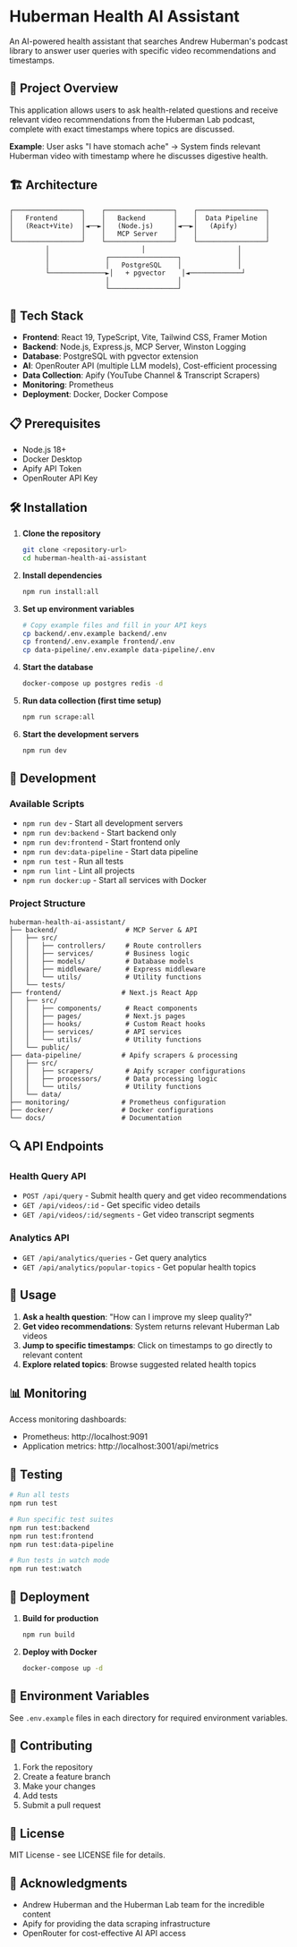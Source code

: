 # Huberman Health AI Assistant

An AI-powered health assistant that searches Andrew Huberman's podcast library to answer user queries with specific video recommendations and timestamps.

## 🎯 Project Overview

This application allows users to ask health-related questions and receive relevant video recommendations from the Huberman Lab podcast, complete with exact timestamps where topics are discussed.

**Example**: User asks "I have stomach ache" → System finds relevant Huberman video with timestamp where he discusses digestive health.

## 🏗️ Architecture

```
┌─────────────────┐    ┌─────────────────┐    ┌─────────────────┐
│   Frontend      │    │   Backend       │    │  Data Pipeline  │
│   (React+Vite)  │◄──►│   (Node.js)     │◄──►│   (Apify)       │
│                 │    │   MCP Server    │    │                 │
└─────────────────┘    └─────────────────┘    └─────────────────┘
         │                       │                       │
         │              ┌─────────────────┐              │
         │              │   PostgreSQL    │              │
         └──────────────►│   + pgvector    │◄─────────────┘
                        │                 │
                        └─────────────────┘
```

## 🚀 Tech Stack

- **Frontend**: React 19, TypeScript, Vite, Tailwind CSS, Framer Motion
- **Backend**: Node.js, Express.js, MCP Server, Winston Logging
- **Database**: PostgreSQL with pgvector extension
- **AI**: OpenRouter API (multiple LLM models), Cost-efficient processing
- **Data Collection**: Apify (YouTube Channel & Transcript Scrapers)
- **Monitoring**: Prometheus
- **Deployment**: Docker, Docker Compose

## 📋 Prerequisites

- Node.js 18+ 
- Docker Desktop
- Apify API Token
- OpenRouter API Key

## 🛠️ Installation

1. **Clone the repository**
   ```bash
   git clone <repository-url>
   cd huberman-health-ai-assistant
   ```

2. **Install dependencies**
   ```bash
   npm run install:all
   ```

3. **Set up environment variables**
   ```bash
   # Copy example files and fill in your API keys
   cp backend/.env.example backend/.env
   cp frontend/.env.example frontend/.env
   cp data-pipeline/.env.example data-pipeline/.env
   ```

4. **Start the database**
   ```bash
   docker-compose up postgres redis -d
   ```

5. **Run data collection (first time setup)**
   ```bash
   npm run scrape:all
   ```

6. **Start the development servers**
   ```bash
   npm run dev
   ```

## 🔧 Development

### Available Scripts

- `npm run dev` - Start all development servers
- `npm run dev:backend` - Start backend only
- `npm run dev:frontend` - Start frontend only
- `npm run dev:data-pipeline` - Start data pipeline
- `npm run test` - Run all tests
- `npm run lint` - Lint all projects
- `npm run docker:up` - Start all services with Docker

### Project Structure

```
huberman-health-ai-assistant/
├── backend/                 # MCP Server & API
│   ├── src/
│   │   ├── controllers/     # Route controllers
│   │   ├── services/        # Business logic
│   │   ├── models/          # Database models
│   │   ├── middleware/      # Express middleware
│   │   └── utils/           # Utility functions
│   └── tests/
├── frontend/               # Next.js React App
│   ├── src/
│   │   ├── components/      # React components
│   │   ├── pages/           # Next.js pages
│   │   ├── hooks/           # Custom React hooks
│   │   ├── services/        # API services
│   │   └── utils/           # Utility functions
│   └── public/
├── data-pipeline/          # Apify scrapers & processing
│   ├── src/
│   │   ├── scrapers/        # Apify scraper configurations
│   │   ├── processors/      # Data processing logic
│   │   └── utils/           # Utility functions
│   └── data/
├── monitoring/             # Prometheus configuration
├── docker/                 # Docker configurations
└── docs/                   # Documentation
```

## 🔍 API Endpoints

### Health Query API
- `POST /api/query` - Submit health query and get video recommendations
- `GET /api/videos/:id` - Get specific video details
- `GET /api/videos/:id/segments` - Get video transcript segments

### Analytics API
- `GET /api/analytics/queries` - Get query analytics
- `GET /api/analytics/popular-topics` - Get popular health topics

## 🎯 Usage

1. **Ask a health question**: "How can I improve my sleep quality?"
2. **Get video recommendations**: System returns relevant Huberman Lab videos
3. **Jump to specific timestamps**: Click on timestamps to go directly to relevant content
4. **Explore related topics**: Browse suggested related health topics

## 📊 Monitoring

Access monitoring dashboards:
- Prometheus: http://localhost:9091
- Application metrics: http://localhost:3001/api/metrics

## 🧪 Testing

```bash
# Run all tests
npm run test

# Run specific test suites
npm run test:backend
npm run test:frontend
npm run test:data-pipeline

# Run tests in watch mode
npm run test:watch
```

## 🚀 Deployment

1. **Build for production**
   ```bash
   npm run build
   ```

2. **Deploy with Docker**
   ```bash
   docker-compose up -d
   ```

## 📝 Environment Variables

See `.env.example` files in each directory for required environment variables.

## 🤝 Contributing

1. Fork the repository
2. Create a feature branch
3. Make your changes
4. Add tests
5. Submit a pull request

## 📄 License

MIT License - see LICENSE file for details.

## 🙏 Acknowledgments

- Andrew Huberman and the Huberman Lab team for the incredible content
- Apify for providing the data scraping infrastructure
- OpenRouter for cost-effective AI API access
